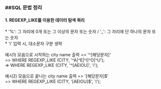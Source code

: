 <h3>##SQL 문법 정리</h3>
<h4>1. REGEXP_LIKE를 이용한 데이터 탐색 쿼리</h4>
* '%': 그 자리에 0개 또는 그 이상의 문자 또는 숫자 / '_': 그 자리에 단 하나의 문자 또는 숫자<br>  
* 'i' 입력 시, 대소문자 구분 생략<br>
<br>  
예시1) 모음으로 시작하는 city name 출력 => '^[해당문자]'<br>
	=> WHERE REGEXP_LIKE (CITY, '^A|^E|^I|^O|^U');<br>
	=> WHERE REGEXP_LIKE (CITY, '^[AEIOU]', 'i');<br><br>   
예시2) 모음으로 끝나는 city name 출력 => '[해당문자]$'<br>
	=> WHERE REGEXP_LIKE (CITY, '[AEIOU]$', 'i');<br>

